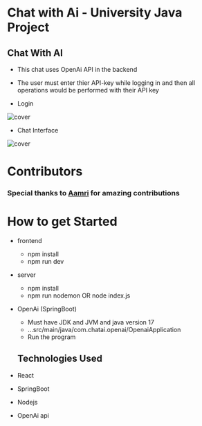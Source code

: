 # Chat with Ai - University Java Project

## Chat With AI
- This chat uses OpenAi API in the backend
- The user must enter thier API-key while logging in and then all operations would be performed with their API key

- Login

![cover](https://user-images.githubusercontent.com/94185167/230737076-b3d83a5e-ee51-4b3b-8692-3a8ac12de6b1.png)

- Chat Interface

![cover](https://user-images.githubusercontent.com/94185167/230737009-77a331d8-9f85-4e09-b929-f93ca118be54.png)

# **Contributors**
### Special thanks to [Aamri](https://github.com/AamriGuleria) for amazing contributions

# How to get Started
- frontend
  - npm install
  - npm run dev
- server
  - npm install
  - npm run nodemon  OR  node index.js
- OpenAi (SpringBoot)
  - Must have JDK and JVM and java version 17
  - ...src/main/java/com.chatai.openai/OpenaiApplication
  - Run the program
  
  ## Technologies Used
- React
- SpringBoot
- Nodejs
- OpenAi api
